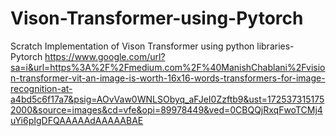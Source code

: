 # Vison-Transformer-using-Pytorch
Scratch Implementation of Vison Transformer using python libraries-Pytorch
https://www.google.com/url?sa=i&url=https%3A%2F%2Fmedium.com%2F%40ManishChablani%2Fvision-transformer-vit-an-image-is-worth-16x16-words-transformers-for-image-recognition-at-a4bd5c6f17a7&psig=AOvVaw0WNLSObyq_aFJeI0Zzftb9&ust=1725373151752000&source=images&cd=vfe&opi=89978449&ved=0CBQQjRxqFwoTCMj4uYi6pIgDFQAAAAAdAAAAABAE
